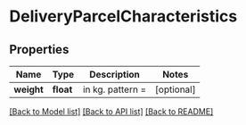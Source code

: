 # DeliveryParcelCharacteristics

## Properties
Name | Type | Description | Notes
------------ | ------------- | ------------- | -------------
**weight** | **float** | in kg. pattern &#x3D; | [optional] 

[[Back to Model list]](../README.md#documentation-for-models) [[Back to API list]](../README.md#documentation-for-api-endpoints) [[Back to README]](../README.md)


